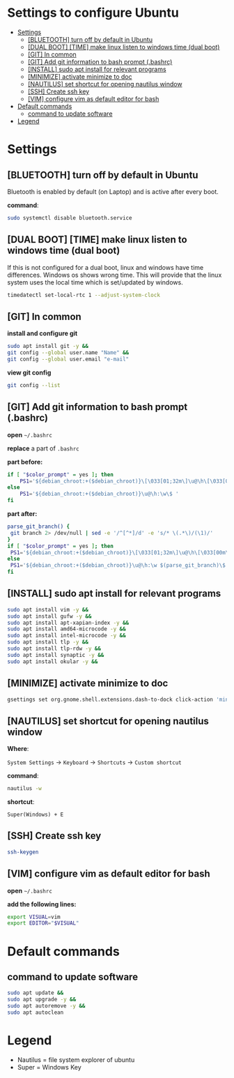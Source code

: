 <!-- omit in toc -->
# Settings to configure Ubuntu

- [Settings](#settings)
  - [[BLUETOOTH] turn off by default in Ubuntu](#bluetooth-turn-off-by-default-in-ubuntu)
  - [[DUAL BOOT] [TIME] make linux listen to windows time (dual boot)](#dual-boot-time-make-linux-listen-to-windows-time-dual-boot)
  - [[GIT] In common](#git-in-common)
  - [[GIT] Add git information to bash prompt (.bashrc)](#git-add-git-information-to-bash-prompt-bashrc)
  - [[INSTALL] sudo apt install for relevant programs](#install-sudo-apt-install-for-relevant-programs)
  - [[MINIMIZE] activate minimize to doc](#minimize-activate-minimize-to-doc)
  - [[NAUTILUS] set shortcut for opening nautilus window](#nautilus-set-shortcut-for-opening-nautilus-window)
  - [[SSH] Create ssh key](#ssh-create-ssh-key)
  - [[VIM] configure vim as default editor for bash](#vim-configure-vim-as-default-editor-for-bash)
- [Default commands](#default-commands)
  - [command to update software](#command-to-update-software)
- [Legend](#legend)

# Settings
## [BLUETOOTH] turn off by default in Ubuntu
Bluetooth is enabled by default (on Laptop) and is active after every boot.

**command**:
```bash
sudo systemctl disable bluetooth.service
```

## [DUAL BOOT] [TIME] make linux listen to windows time (dual boot)
If this is not configured for a dual boot, linux and windows have time differences.
Windows os shows wrong time.
This will provide that the linux system uses the local time which is set/updated by windows.

```bash
timedatectl set-local-rtc 1 --adjust-system-clock
```

## [GIT] In common
**install and configure git**
```bash
sudo apt install git -y &&
git config --global user.name "Name" &&
git config --global user.email "e-mail"
```

**view git config**
```bash
git config --list
```

## [GIT] Add git information to bash prompt (.bashrc)
**open** ```~/.bashrc```

**replace** a part of ```.bashrc```

**part before:**
```bash
if [ "$color_prompt" = yes ]; then
    PS1='${debian_chroot:+($debian_chroot)}\[\033[01;32m\]\u@\h\[\033[00m\]:\[\033[01;34m\]\w\[\033[00m\]\$ '
else
    PS1='${debian_chroot:+($debian_chroot)}\u@\h:\w\$ '
fi
```

**part after:**
```bash
parse_git_branch() {
 git branch 2> /dev/null | sed -e '/^[^*]/d' -e 's/* \(.*\)/(\1)/'
}
if [ "$color_prompt" = yes ]; then
 PS1='${debian_chroot:+($debian_chroot)}\[\033[01;32m\]\u@\h\[\033[00m\]:\[\033[01;34m\]\w\[\033[01;33m\] $(parse_git_branch)\[\033[00m\]\$ '
else
 PS1='${debian_chroot:+($debian_chroot)}\u@\h:\w $(parse_git_branch)\$ '
fi
```

## [INSTALL] sudo apt install for relevant programs
```bash
sudo apt install vim -y &&
sudo apt install gufw -y &&
sudo apt install apt-xapian-index -y &&
sudo apt install amd64-microcode -y &&
sudo apt install intel-microcode -y &&
sudo apt install tlp -y &&
sudo apt install tlp-rdw -y &&
sudo apt install synaptic -y &&
sudo apt install okular -y &&
```

## [MINIMIZE] activate minimize to doc
```bash
gsettings set org.gnome.shell.extensions.dash-to-dock click-action 'minimize'
```

## [NAUTILUS] set shortcut for opening nautilus window
**Where**:

``System Settings`` &#8594; ``Keyboard`` &#8594; ``Shortcuts`` &#8594; ``Custom shortcut``

**command**:
```bash
nautilus -w
```

**shortcut**:
```
Super(Windows) + E
```

## [SSH] Create ssh key
```bash
ssh-keygen
```

## [VIM] configure vim as default editor for bash
**open** ```~/.bashrc```

**add the following lines:**
```bash
export VISUAL=vim
export EDITOR="$VISUAL"
```


# Default commands
## command to update software
```bash
sudo apt update &&
sudo apt upgrade -y &&
sudo apt autoremove -y &&
sudo apt autoclean
```

# Legend
- Nautilus =  file system explorer of ubuntu
- Super = Windows Key

